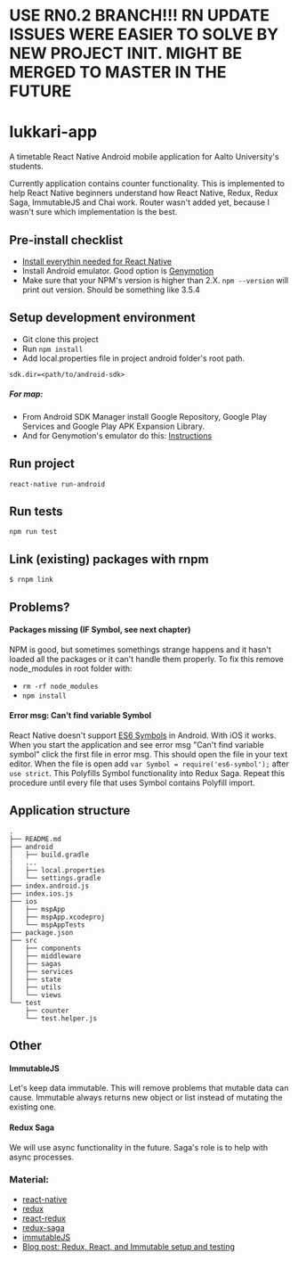 # USE RN0.2 BRANCH!!! RN UPDATE ISSUES WERE EASIER TO SOLVE BY NEW PROJECT INIT. MIGHT BE MERGED TO MASTER IN THE FUTURE

# lukkari-app
A timetable React Native Android mobile application for Aalto University's students.

Currently application contains counter functionality. This is implemented to help React Native beginners understand how React Native, Redux, Redux Saga, ImmutableJS and Chai work. Router wasn't added yet, because I wasn't sure which implementation is the best.

## Pre-install checklist
* [Install everythin needed for React Native](https://facebook.github.io/react-native/docs/getting-started.html#content)
* Install Android emulator. Good option is [Genymotion](http://facebook.github.io/react-native/docs/android-setup.html#install-genymotion)
* Make sure that your NPM's version is higher than 2.X. `npm --version` will print out version. Should be something like 3.5.4


## Setup development environment
* Git clone this project
* Run `npm install`
* Add local.properties file in project android folder's root path.
```
sdk.dir=<path/to/android-sdk>
```

##### For map:
* From Android SDK Manager install Google Repository, Google Play Services and Google Play APK Expansion Library.
* And for Genymotion's emulator do this:  [Instructions](http://stackoverflow.com/questions/20121883/how-to-install-google-play-services-in-a-genymotion-vm-with-no-drag-and-drop-su/20137324#20137324)

## Run project
`react-native run-android`

## Run tests
`npm run test`

## Link (existing) packages with rnpm
`$ rnpm link`

## Problems?
#### Packages missing (IF Symbol, see next chapter)
NPM is good, but sometimes somethings strange happens and it hasn't loaded all the packages or it can't handle them properly. To fix this remove node_modules in root folder with:  
* `rm -rf node_modules`
* `npm install`

#### Error msg: Can't find variable Symbol
React Native doesn't support [ES6 Symbols](https://developer.mozilla.org/en/docs/Web/JavaScript/Reference/Global_Objects/Symbol) in Android. With iOS it works. When you start the application and see error msg "Can't find variable symbol" click the first file in error msg. This should open the file in your text editor. When the file is open add `var Symbol = require('es6-symbol');` after `use strict`. This Polyfills Symbol functionality into Redux Saga. Repeat this procedure until every file that uses Symbol contains Polyfill import.

## Application structure
```
.
├── README.md
├── android
│   ├── build.gradle
|   ...
│   ├── local.properties
│   └── settings.gradle
├── index.android.js
├── index.ios.js
├── ios
│   ├── mspApp
│   ├── mspApp.xcodeproj
│   └── mspAppTests
├── package.json
├── src
│   ├── components
│   ├── middleware
│   ├── sagas
│   ├── services
│   ├── state
│   ├── utils
│   └── views
└── test
    ├── counter
    └── test.helper.js
```
## Other

#### ImmutableJS
Let's keep data immutable. This will remove problems that mutable data can cause. Immutable always returns new object or list instead of mutating the existing one.

#### Redux Saga
We will use async functionality in the future. Saga's role is to help with async processes.


### Material:
* [react-native](https://github.com/facebook/react-native)
* [redux](https://github.com/rackt/redux)
* [react-redux](https://github.com/rackt/react-redux)
* [redux-saga](https://github.com/yelouafi/redux-saga)
* [immutableJS](https://github.com/facebook/immutable-js)
* [Blog post: Redux, React, and Immutable setup and testing](http://teropa.info/blog/2015/09/10/full-stack-redux-tutorial.html)
